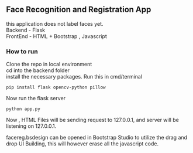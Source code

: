 ## Face Recognition and Registration App  
this application does not label faces yet.  
Backend - Flask  
FrontEnd - HTML + Bootstrap , Javascript

### How to run  
Clone the repo in local environment  
cd into the backend folder  
install the necessary packages. Run this in cmd/terminal  
```
pip install flask opencv-python pillow
```

Now run the flask server
```
python app.py
```

Now , HTML Files will be sending request to 127.0.0.1, and server will be listening on 127.0.0.1.

facereg.bsdesign can be opened in Bootstrap Studio to utilize the drag and drop UI Building, this will however erase all the javascript code.
